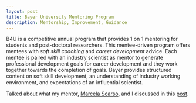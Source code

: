 ```yaml
---
layout: post
title: Bayer University Mentoring Program
description: Mentorship, Improvement, Guidance
---
```


B4U is a competitive annual program that provides 1 on 1 mentoring for students and post-doctoral researchers. This mentee-driven program offers mentees with _soft skill coaching_ and _career development_ advice. Each mentee is paired with an industry scientist as mentor to generate professional development goals for career development and they work together towards the completion of goals. Bayer provides structured content on soft skill development, an understanding of industry working environment, and expectations of an influential scientist.

Talked about what my mentor, [Marcela Scarso](https://www.linkedin.com/in/marcela-e-scarso-joaquim-733001130/), and I discussed in this [post](../post/B4U/).